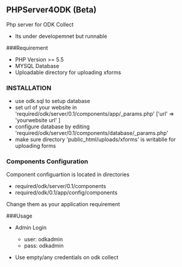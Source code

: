 ## PHPServer4ODK (Beta)
Php server for ODK Collect
- Its under developemnet but runnable

###Requirement

- PHP Version >= 5.5
- MYSQL Database
- Uploadable directory for uploading xforms

### INSTALLATION
- use odk.sql to setup database
- set url of your website in 'required/odk/server/0.1/components/app/\_params.php' ['url' => 'yourwebsite url' ]
- configure database by editing 'required/odk/server/0.1/components/database/\_params.php'
- make sure directory 'public_html/uploads/xforms' is writablle for uploading forms

### Components Configuration
Component configuartion is located in directories

 - required/odk/server/0.1/components
 - required/odk/0.1/app/config/components  

Change them as your application requirement


###Usage

- Admin Login
	- user: odkadmin
	- pass: odkadmin

- Use empty/any credentials on odk collect

